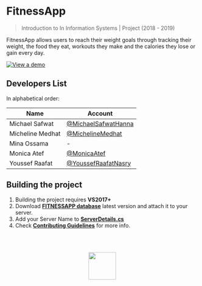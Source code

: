 # FitnessApp

> Introduction to In Information Systems | Project (2018 - 2019)

FitnessApp allows users to reach their weight goals through tracking their weight, the food they eat, workouts they make and the calories they lose or gain every day.

[![View a demo](https://user-images.githubusercontent.com/41103290/53998030-0e4e3280-4147-11e9-8998-1ad2cf1549ad.JPG)](https://youtu.be/sbHWblQR2PI)

## Developers List

In alphabetical order:

| Name             | Account                                                      |
| ---------------- | ------------------------------------------------------------ |
| Michael Safwat   | [@MichaelSafwatHanna](https://github.com/MichaelSafwatHanna) |
| Micheline Medhat | [@MichelineMedhat](https://github.com/MichelineMedhat)       |
| Mina Ossama      | -                                                            |
| Monica Atef      | [@MonicaAtef](https://github.com/MonicaAtef)                 |
| Youssef Raafat   | [@YoussefRaafatNasry](https://github.com/YoussefRaafatNasry) |

## Building the project

1. Building the project requires **VS2017+**
2. Download [**FITNESSAPP database**](https://github.com/YoussefRaafatNasry/fitnessapp-database) latest version and attach it to your server.
3. Add your Server Name to [**ServerDetails.cs**](./FitnessApp/SQLserver/ServerDetails.cs)
4. Check [**Contributing Guidelines**](./CONTRIBUTING.md) for more info.

<br><br>
<div align="center">
    <img src="./FitnessApp/Logo.ico" width="72" height="72">
</div>
